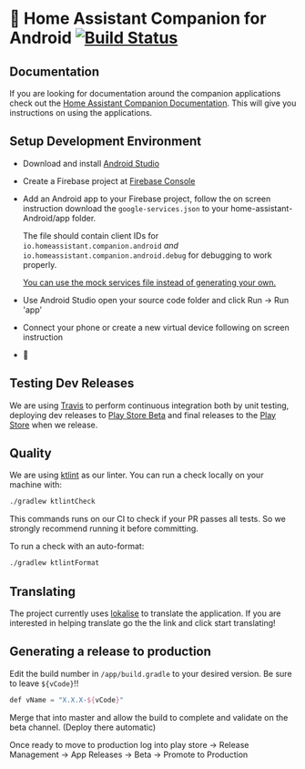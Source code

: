 # :iphone: Home Assistant Companion for Android  [![Build Status](https://travis-ci.com/home-assistant/home-assistant-android.svg?branch=master)](https://travis-ci.com/home-assistant/home-assistant-android)

## Documentation
If you are looking for documentation around the companion applications check out the [Home Assistant Companion Documentation](https://companion.home-assistant.io/).  This will give you instructions on using the applications.

## Setup Development Environment

- Download and install [Android Studio](https://developer.android.com/studio)

- Create a Firebase project at [Firebase Console](https://console.firebase.google.com)

- Add an Android app to your Firebase project, follow the on screen instruction download the `google-services.json` to your home-assistant-Android/app folder.

  The file should contain client IDs for `io.homeassistant.companion.android` _and_ `io.homeassistant.companion.android.debug` for debugging to work properly.

  [You can use the mock services file instead of generating your own.](/.travis/mock-google-services.json)

- Use Android Studio open your source code folder and click Run -> Run 'app'

- Connect your phone or create a new virtual device following on screen instruction

- :tada:


## Testing Dev Releases

We are using [Travis](https://travis-ci.com/home-assistant/home-assistant-android) to perform continuous integration both by unit testing, deploying dev releases to [Play Store Beta](https://play.google.com/apps/testing/io.homeassistant.companion.android) and final releases to the [Play Store](https://play.google.com/store/apps/details?id=io.homeassistant.companion.android) when we release.

## Quality

We are using [ktlint](https://ktlint.github.io/) as our linter.
You can run a check locally on your machine with:
```bash
./gradlew ktlintCheck
```
This commands runs on our CI to check if your PR passes all tests. So we strongly recommend running it before committing.

To run a check with an auto-format:
```bash
./gradlew ktlintFormat
```

## Translating
The project currently uses [lokalise](https://lokalise.com/public/145814835dd655bc5ab0d0.36753359/) to translate the application.  If you are interested in helping translate go the the link and click start translating!


## Generating a release to production
Edit the build number in `/app/build.gradle` to your desired version.  Be sure to leave `${vCode}`!!

```kotlin
def vName = "X.X.X-${vCode}"
```
Merge that into master and allow the build to complete and validate on the beta channel. (Deploy there automatic)

Once ready to move to production log into play store -> Release Management -> App Releases -> Beta -> Promote to Production
